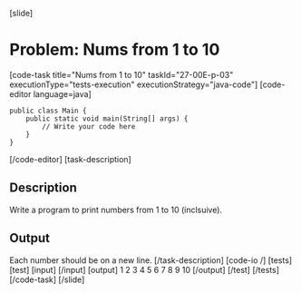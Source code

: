 [slide]
# Problem: Nums from 1 to 10
[code-task title="Nums from 1 to 10" taskId="27-00E-p-03" executionType="tests-execution" executionStrategy="java-code"]
[code-editor language=java]
```
public class Main {
    public static void main(String[] args) {
        // Write your code here
    }
}

```
[/code-editor]
[task-description]
## Description

Write a program to print numbers from 1 to 10 (inclsuive).

## Output

Each number should be on a new line.
[/task-description]
[code-io /]
[tests]
[test]
[input]
[/input]
[output]
1
2
3
4
5
6
7
8
9
10
[/output]
[/test]
[/tests]
[/code-task]
[/slide]